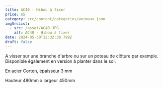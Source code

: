 ```yaml
---
title: AC40 - Hibou à fixer
price: 65
category: src/content/categories/animaux.json
imgSrcList:
  - src: /asset/AC40.JPG
    alt: AC40 - Hibou à fixer
date: 2024-05-30T12:32:38.799Z
draft: false
---
```


A visser sur une branche d'arbre ou sur un poteau de clôture par exemple. Disponible également en version à planter dans le sol.

En acier Corten, épaisseur 3 mm

Hauteur 480mm x largeur 450mm
